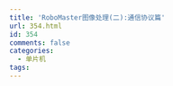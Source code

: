 ```yaml
---
title: 'RoboMaster图像处理(二):通信协议篇'
url: 354.html
id: 354
comments: false
categories:
  - 单片机
tags:
---
```

